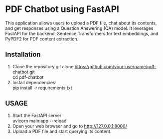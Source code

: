 # PDF Chatbot using FastAPI

This application allows users to upload a PDF file, chat about its contents, and get responses using a Question Answering (QA) model. It leverages FastAPI for the backend, Sentence Transformers for text embeddings, and PyPDF2 for PDF content extraction.

## Installation
1. Clone the repository
   git clone https://github.com/your-username/pdf-chatbot.git  
   cd pdf-chatbot  
2. Install dependencies  
   pip install -r requirements.txt  
## USAGE
 1. Start the FastAPI server  
    uvicorn main:app --reload  
 2. Open your web browser and go to http://127.0.0.1:8000/  
 3. Upload a PDF file and start querying its content.   
